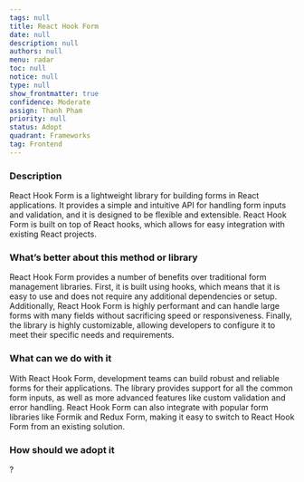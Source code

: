 ```yaml
---
tags: null
title: React Hook Form
date: null
description: null
authors: null
menu: radar
toc: null
notice: null
type: null
show_frontmatter: true
confidence: Moderate
assign: Thanh Pham
priority: null
status: Adopt
quadrant: Frameworks
tag: Frontend
---
```


<!-- table_of_contents 9125ee95-d226-4da8-bf73-a0775b4a15d4 -->

### Description

React Hook Form is a lightweight library for building forms in React applications. It provides a simple and intuitive API for handling form inputs and validation, and it is designed to be flexible and extensible. React Hook Form is built on top of React hooks, which allows for easy integration with existing React projects.

### What’s better about this method or library

React Hook Form provides a number of benefits over traditional form management libraries. First, it is built using hooks, which means that it is easy to use and does not require any additional dependencies or setup. Additionally, React Hook Form is highly performant and can handle large forms with many fields without sacrificing speed or responsiveness. Finally, the library is highly customizable, allowing developers to configure it to meet their specific needs and requirements.

### What can we do with it

With React Hook Form, development teams can build robust and reliable forms for their applications. The library provides support for all the common form inputs, as well as more advanced features like custom validation and error handling. React Hook Form can also integrate with popular form libraries like Formik and Redux Form, making it easy to switch to React Hook Form from an existing solution.

### How should we adopt it

?

<!-- child_database aceb5300-2763-4896-9dea-f2bbf9c705a8 -->
